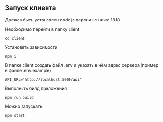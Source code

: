 ## Запуск клиента

Должен быть установлен node js версии не ниже 18.18

Необходимо перейти в папку client

```
cd client
```

Установить зависимости

```
npm i
```

В папке client создать файл .env и указать в нём адрес сервера (пример в файле .env.example)

```
API_URL="http://localhost:5000/api"
```

Выполнить билд приложения

```
npm run build
```

Можно запускать

```
npm start
```
